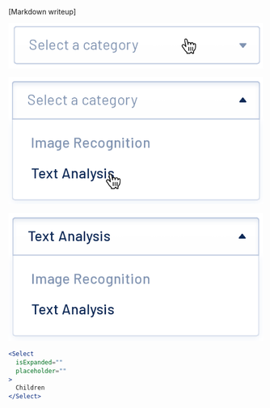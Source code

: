 [Markdown writeup]

<img src="public/images/components/Select/1.png" alt="Select 1" style="max-width: 100%;" /><br />

<img src="public/images/components/Select/2.png" alt="Select 2" style="max-width: 100%;" /><br />

<img src="public/images/components/Select/3.png" alt="Select 3" style="max-width: 100%;" /><br />

```jsx
<Select
  isExpanded=""
  placeholder=""
>
  Children
</Select>
```
